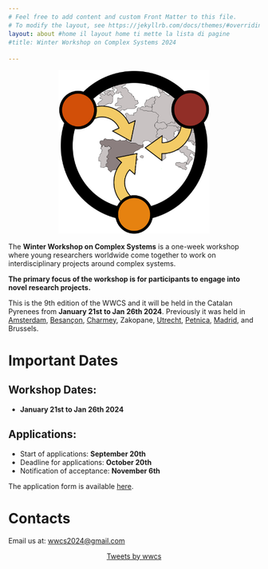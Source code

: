 ```yaml
---
# Feel free to add content and custom Front Matter to this file.
# To modify the layout, see https://jekyllrb.com/docs/themes/#overriding-theme-defaults
layout: about #home il layout home ti mette la lista di pagine
#title: Winter Workshop on Complex Systems 2024

---
```


<center>
<img src="/assets/image24/logo_no.png" width="60%"/>
</center>

The **Winter Workshop on Complex Systems** is a one-week workshop where young researchers worldwide come together to work on interdisciplinary projects around complex systems.

**The primary focus of the workshop is for participants to engage into novel research projects.**

This is the 9th edition of the WWCS and it will be held in the Catalan Pyrenees from **January 21st to Jan 26th 2024**. Previously it was held in [Amsterdam](https://wwcs2023.github.io/), [Besançon](https://wwcs2022.github.io/), [Charmey](https://wwcs2020.github.io/), Zakopane, [Utrecht](https://wwcs2018.github.io/), [Petnica](https://wwcs2017ed.wixsite.com/wwcs), [Madrid](http://wwcs2016.altervista.org/wwcswordyversion/?doing_wp_cron=1557075926.8519909381866455078125), and Brussels.

# Important Dates

## Workshop Dates:

-   **January 21st to Jan 26th 2024**

## Applications:

- Start of applications: **September 20th**
- Deadline for applications: **October 20th**
- Notification of acceptance: **November 6th**

The application form is available [here](https://forms.gle/wUn8vCVpjqXkvCjd9).

# Contacts

Email us at: [wwcs2024@gmail.com](mailto:wwcs2024@gmail.com) <!-- Twitter: "@winter_complex" -->

<center>
<a class="twitter-timeline" data-width="300" data-height="550" href="https://twitter.com/winter_complex">Tweets by wwcs</a> <script async src="https://platform.twitter.com/widgets.js" charset="utf-8"></script> </center>
